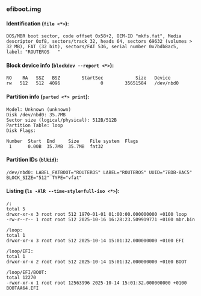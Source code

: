 ### efiboot.img
#### Identification (`file <*>`):
```
DOS/MBR boot sector, code offset 0x58+2, OEM-ID "mkfs.fat", Media descriptor 0xf8, sectors/track 32, heads 64, sectors 69632 (volumes > 32 MB), FAT (32 bit), sectors/FAT 536, serial number 0x7bdb8ac5, label: "ROUTEROS   "
```
#### Block device info (`blockdev --report <*>`):
```
RO    RA   SSZ   BSZ        StartSec            Size   Device
rw   512   512  4096               0        35651584   /dev/nbd0
```
#### Partition info (`parted <*> print`):
```
Model: Unknown (unknown)
Disk /dev/nbd0: 35.7MB
Sector size (logical/physical): 512B/512B
Partition Table: loop
Disk Flags: 

Number  Start  End     Size    File system  Flags
 1      0.00B  35.7MB  35.7MB  fat32
```
#### Partition IDs (`blkid`):
```
/dev/nbd0: LABEL_FATBOOT="ROUTEROS" LABEL="ROUTEROS" UUID="7BDB-8AC5" BLOCK_SIZE="512" TYPE="vfat"
```
#### Listing (`ls -AlR --time-style=full-iso <*>`):
```
/:
total 5
drwxr-xr-x 3 root root 512 1970-01-01 01:00:00.000000000 +0100 loop
-rw-r--r-- 1 root root 512 2025-10-16 16:28:23.509919771 +0100 mbr.bin

/loop:
total 1
drwxr-xr-x 3 root root 512 2025-10-14 15:01:32.000000000 +0100 EFI

/loop/EFI:
total 1
drwxr-xr-x 2 root root 512 2025-10-14 15:01:32.000000000 +0100 BOOT

/loop/EFI/BOOT:
total 12270
-rwxr-xr-x 1 root root 12563996 2025-10-14 15:01:32.000000000 +0100 BOOTAA64.EFI
```

